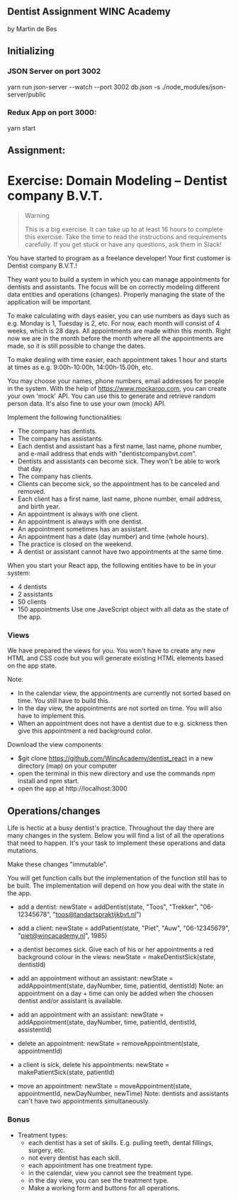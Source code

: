 ## Dentist Assignment WINC Academy

by Martin de Bes

## Initializing

### JSON Server on port 3002

yarn run json-server --watch --port 3002 db.json -s ./node_modules/json-server/public

### Redux App on port 3000:

yarn start

## Assignment:

# Exercise: Domain Modeling – Dentist company B.V.T.

> Warning
>
> This is a big exercise. It can take up to at least 16 hours to complete this
> exercise. Take the time to read the instructions and requirements carefully. If
> you get stuck or have any questions, ask them in Slack!

You have started to program as a freelance developer! Your first customer is Dentist company B.V.T.!

They want you to build a system in which you can manage appointments for dentists and assistants.
The focus will be on correctly modeling different data entities and operations (changes). Properly managing the state of the application will be important.

To make calculating with days easier, you can use numbers as days such as e.g. Monday is 1, Tuesday is 2, etc. For now, each month will consist of 4 weeks, which is 28 days. All appointments are made within this month. Right now we are in the month before the month where all the appointments are made, so it is still possible to change the dates.

To make dealing with time easier, each appointment takes 1 hour and starts at times as e.g. 9:00h-10:00h, 14:00h-15.00h, etc.

You may choose your names, phone numbers, email addresses for people in the system. With the help of https://www.mockaroo.com, you can create your own 'mock' API. You can use this to generate and retrieve random person data. It's also fine to use your own (mock) API.

Implement the following functionalities:

- The company has dentists.
- The company has assistants.
- Each dentist and assistant has a first name, last name, phone number, and e-mail address that ends with "dentistcompanybvt.com".
- Dentists and assistants can become sick. They won't be able to work that day.
- The company has clients.
- Clients can become sick, so the appointment has to be canceled and removed.
- Each client has a first name, last name, phone number, email address, and birth year.
- An appointment is always with one client.
- An appointment is always with one dentist.
- An appointment sometimes has an assistant.
- An appointment has a date (day number) and time (whole hours).
- The practice is closed on the weekend.
- A dentist or assistant cannot have two appointments at the same time.

When you start your React app, the following entities have to be in your system:

- 4 dentists
- 2 assistants
- 50 clients
- 150 appointments
  Use one JaveScript object with all data as the state of the app.

### Views

We have prepared the views for you. You won't have to create any new HTML and CSS code but you will generate existing HTML elements based on the app state.

Note:

- In the calendar view, the appointments are currently not sorted based on time. You still have to build this.
- In the day view, the appointments are not sorted on time. You will also have to implement this.
- When an appointment does not have a dentist due to e.g. sickness then give this appointment a red background color.

Download the view components:

- $git clone https://github.com/WincAcademy/dentist_react in a new directory (map) on your computer
- open the terminal in this new directory and use the commands npm install and npm start.
- open the app at http://localhost:3000

## Operations/changes

Life is hectic at a busy dentist's practice. Throughout the day there are many changes in the system. Below you will find a list of all the operations that need to happen. It's your task to implement these operations and data mutations.

Make these changes "immutable".

You will get function calls but the implementation of the function still has to be built. The implementation will depend on how you deal with the state in the app.

- add a dentist: newState = addDentist(state, "Toos", "Trekker", "06-12345678", "toos@tandartspraktijkbvt.nl")

- add a client: newState = addPatient(state, "Piet", "Auw", "06-12345679", "piet@wincacademy.nl", 1985)

- a dentist becomes sick. Give each of his or her appointments a red background colour in the views: newState = makeDentistSick(state, dentistId)

- add an appointment without an assistant: newState = addAppointment(state, dayNumber, time, patientId, dentistId) Note: an appointment on a day + time can only be added when the choosen dentist and/or assistant is available.

- add an appointment with an assistant: newState = addAppointment(state, dayNumber, time, patientId, dentistId, assistentId)

- delete an appointment: newState = removeAppointment(state, appointmentId)

- a client is sick, delete his appointments: newState = makePatientSick(state, patientId)

- move an appointment: newState = moveAppointment(state, appointmentId, newDayNumber, newTime) Note: dentists and assistants can't have two appointments simultaneously.

### Bonus

- Treatment types:
  - each dentist has a set of skills. E.g. pulling teeth, dental fillings, surgery, etc.
  - not every dentist has each skill.
  - each appointment has one treatment type.
  - in the calendar, view you cannot see the treatment type.
  - in the day view, you can see the treatment type.
  - Make a working form and buttons for all operations.
